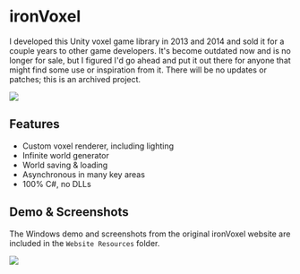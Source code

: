 # ironVoxel
I developed this Unity voxel game library in 2013 and 2014 and sold it for a couple years to other game developers. It's become outdated now and is no longer for sale, but I figured I'd go ahead and put it out there for anyone that might find some use or inspiration from it. There will be no updates or patches; this is an archived project.

![](https://github.com/nickkoza/ironVoxel/blob/master/Website%20Resources/screenshot_001.png?raw=true)

## Features
* Custom voxel renderer, including lighting
* Infinite world generator
* World saving & loading
* Asynchronous in many key areas
* 100% C#, no DLLs

## Demo & Screenshots
The Windows demo and screenshots from the original ironVoxel website are included in the `Website Resources` folder.

![](https://github.com/nickkoza/ironVoxel/blob/master/Website%20Resources/screenshot_007.png?raw=true)
